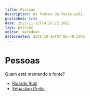```yaml
---
title: Pessoas
description: As fontes da fonte.wiki.
published: true
date: 2021-11-12T14:26:22.188Z
tags: pessoas
editor: markdown
dateCreated: 2021-10-26T07:06:49.250Z
---
```


# Pessoas

Quem está mantendo a fonte?

 - [Ricardo Ruiz](/pessoas/ricardo-ruiz)
 - [Sebastian Gerlic](/pessoas/sebastian-gerlic)